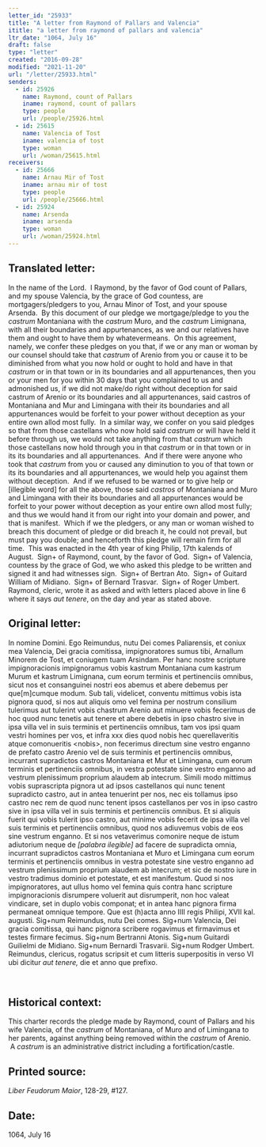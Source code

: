```yaml
---
letter_id: "25933"
title: "A letter from Raymond of Pallars and Valencia"
ititle: "a letter from raymond of pallars and valencia"
ltr_date: "1064, July 16"
draft: false
type: "letter"
created: "2016-09-28"
modified: "2021-11-20"
url: "/letter/25933.html"
senders:
  - id: 25926
    name: Raymond, count of Pallars
    iname: raymond, count of pallars
    type: people
    url: /people/25926.html
  - id: 25615
    name: Valencia of Tost
    iname: valencia of tost
    type: woman
    url: /woman/25615.html
receivers:
  - id: 25666
    name: Arnau Mir of Tost
    iname: arnau mir of tost
    type: people
    url: /people/25666.html
  - id: 25924
    name: Arsenda
    iname: arsenda
    type: woman
    url: /woman/25924.html
---
```

<h2> Translated letter:</h2><p>In the name of the Lord.&nbsp; I Raymond, by the favor of God count of Pallars, and my spouse Valencia, by the grace of God countess, are mortgagers/pledgers to you, Arnau Minor of Tost, and your spouse Arsenda.&nbsp; By this document of our pledge we mortgage/pledge to you the <i>castrum</i> Montaniana with the <i>castrum</i> Muro, and the <i>castrum</i> Limignana, with all their boundaries and appurtenances, as we and our relatives have them and ought to have them by whatevermeans.&nbsp; On this agreement, namely, we confer these pledges on you that, if we or any man or woman by our counsel should take that <i>castrum</i> of Arenio from you or cause it to be diminished from what you now hold or ought to hold and have in that <i>castrum </i>or in that town or in its boundaries and all appurtenances, then you or your men for you within 30 days that you complained to us and admonished us, if we did not make/do right without deception for said castrum of Arenio or its boundaries and all appurtenances, said castros of Montaniana and Mur and Limingana with their its boundaries and all appurtenances would be forfeit to your power without deception as your entire own allod most fully.&nbsp; In a similar way, we confer on you said pledges so that from those castellans who now hold said <i>castrum </i>or will have held it before through us, we would not take anything from that <i>castrum </i>which those castellans now hold through you in that <i>castrum</i> or in that town or in its its boundaries and all appurtenances.&nbsp; And if there were anyone who took that <i>castrum </i>from you or caused any diminution to you of that town or its its boundaries and all appurtenances, we would help you against them without deception.&nbsp; And if we refused to be warned or to give help or [illegible word] for all the above, those said <i>castros</i> of Montaniana and Muro and Limingana with their its boundaries and all appurtenances would be forfeit to your power without deception as your entire own allod most fully; and thus we would hand it from our right into your domain and power, and that is manifest.&nbsp; Which if we the pledgers, or any man or woman wished to breach this document of pledge or did breach it, he could not prevail, but must pay you double; and henceforth this pledge will remain firm for all time.&nbsp; This was enacted in the 4th year of king Philip, 17th kalends of August.&nbsp; Sign+ of Raymond, count, by the favor of God.&nbsp; Sign+ of Valencia, countess by the grace of God, we who asked this pledge to be written and signed it and had witnesses sign.&nbsp; Sign+ of Bertran Ato.&nbsp; Sign+ of Guitard William of Midiano.&nbsp; Sign+ of Bernard Trasvar.&nbsp; Sign+ of Roger Umbert.&nbsp; Raymond, cleric, wrote it as asked and with letters placed above in line 6 where it says <i>aut tenere</i>, on the day and year as stated above.&nbsp;</p><h2 class="mt-4"> Original letter:</h2><p>In nomine Domini. Ego Reimundus, nutu Dei comes Paliarensis, et coniux mea Valencia, Dei gracia comitissa, impignoratores sumus tibi, Arnallum Minorem de Tost, et coniugem tuam Arsindam. Per hanc nostre scripture impignoracionis impignoramus vobis kastrum Montaniana cum kastrum Murum et kastrum Limignana, cum eorum terminis et pertinenciis omnibus, sicut nos et consanguinei nostri eos abemus et abere debemus per que[m]cumque modum. Sub tali, videlicet, conventu mittimus vobis ista pignora quod, si nos aut aliquis omo vel femina per nostrum consilium tulerimus aut tulerint vobis chastrum Arenio aut minuere vobis fecerimus de hoc quod nunc tenetis aut tenere et abere debetis in ipso chastro sive in ipsa villa vel in suis terminis et pertinenciis omnibus, tam vos ipsi quam vestri homines per vos, et infra xxx dies quod nobis hec querellaveritis atque comonueritis &lt;nobis&gt;, non fecerimus directum sine vestro enganno de prefato castro Arenio vel de suis terminis et pertinenciis omnibus, incurrant supradictos castros Montaniana et Mur et Limingana, cum eorum terminis et pertinenciis omnibus, in vestra potestate sine vestro enganno ad vestrum plenissimum proprium alaudem ab intecrum. Simili modo mittimus vobis suprascripta pignora ut ad ipsos castellanos qui nunc tenent supradicto castro, aut in antea tenuerint per nos, nec eis tollamus ipso castro nec rem de quod nunc tenent ipsos castellanos per vos in ipso castro sive in ipsa villa vel in suis terminis et pertinenciis omnibus. Et si aliquis fuerit qui vobis tulerit ipso castro, aut minime vobis fecerit de ipsa villa vel suis terminis et pertinenciis omnibus, quod nos adiuvemus vobis de eos sine vestrum enganno. Et si nos vetaverimus comonire neque de istum adiutorium neque de<i> [palabra ilegible]</i> ad facere de supradicta omnia, incurrant supradictos castros Montaniana et Muro et Limingana cum eorum terminis et pertinenciis omnibus in vestra potestate sine vestro enganno ad vestrum plenissimum proprium alaudem ab intecrum; et sic de nostro iure in vestro tradimus dominio et potestate, et est manifestum. Quod si nos impignoratores, aut ullus homo vel femina quis contra hanc scripture impignoracionis disrumpere voluerit aut disrumperit, non hoc valeat vindicare, set in duplo vobis componat; et in antea hanc pignora firma permaneat omnique tempore. Que est (h)acta anno IIII regis Philipi, XVII kal. augusti. Sig+num Reimundus, nutu Dei comes. Sig+num Valencia, Dei gracia comitissa, qui hanc pignora scribere rogavimus et firmavimus et testes firmare fecimus. Sig+num Bertranni Atonis. Sig+num Guitardi Guilielmi de Midiano. Sig+num Bernardi Trasvarii. Sig+num Rodger Umbert. Reimundus, clericus, rogatus scripsit et cum litteris superpositis in verso VI ubi dicitur<i> aut tenere,</i> die et anno que prefixo.</p><p>&nbsp;</p><h2 class="mt-4"> Historical context:</h2><p>This charter records the pledge made by Raymond, count of Pallars and his wife Valencia, of the <em>castrum</em> of Montaniana, of Muro and of Limingana to her parents, against anything being removed within the <em>castrum</em> of Arenio. &nbsp;A&nbsp;<i>castrum</i>&nbsp;is an administrative district including a fortification/castle.</p><h2 class="mt-4"> Printed source:</h2><p><i>Liber Feudorum Maior</i>, 128-29, #127.&nbsp;&nbsp;</p><h2 class="mt-4"> Date:</h2>1064, July 16
